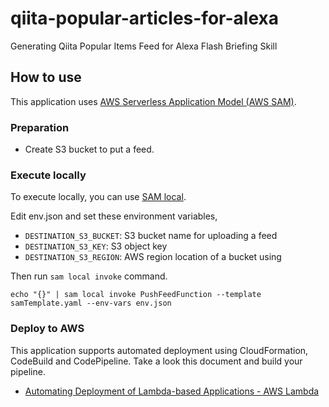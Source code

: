# qiita-popular-articles-for-alexa

Generating Qiita Popular Items Feed for Alexa Flash Briefing Skill

## How to use

This application uses [AWS Serverless Application Model (AWS SAM)](https://github.com/awslabs/serverless-application-model).

### Preparation

- Create S3 bucket to put a feed.

### Execute locally

To execute locally, you can use [SAM local](http://docs.aws.amazon.com/lambda/latest/dg/test-sam-local.html).

Edit env.json and set these environment variables,

- `DESTINATION_S3_BUCKET`: S3 bucket name for uploading a feed
- `DESTINATION_S3_KEY`: S3 object key
- `DESTINATION_S3_REGION`: AWS region location of a bucket using

Then run `sam local invoke` command.

```
echo "{}" | sam local invoke PushFeedFunction --template samTemplate.yaml --env-vars env.json
```

### Deploy to AWS

This application supports automated deployment using CloudFormation, CodeBuild and CodePipeline.
Take a look this document and build your pipeline.

- [Automating Deployment of Lambda-based Applications - AWS Lambda](http://docs.aws.amazon.com/lambda/latest/dg/automating-deployment.html)


